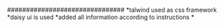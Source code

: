 ###############################
*talwind used as css framework
*daisy ui is used
*added all information according to instructions
*
